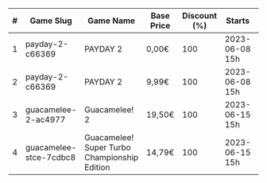 |#|Game Slug|Game Name|Base Price|Discount (%)|Starts|Ends|
|---|---|---|---|---|---|---|
|1|payday-2-c66369|PAYDAY 2|0,00€|100|2023-06-08 15h|2023-06-15 15h|
|2|payday-2-c66369|PAYDAY 2|9,99€|100|2023-06-08 15h|2023-06-15 15h|
|3|guacamelee-2-ac4977|Guacamelee! 2|19,50€|100|2023-06-15 15h|2023-06-22 15h|
|4|guacamelee-stce-7cdbc8|Guacamelee! Super Turbo Championship Edition|14,79€|100|2023-06-15 15h|2023-06-22 15h|
